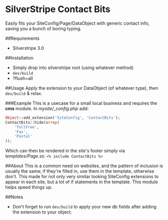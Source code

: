 # SilverStripe Contact Bits
Easily fits your SiteConfig/Page/DataObject with generic contact info, saving you a bunch of boring typing.

##Requirements
* Silverstripe 3.0

##Installation
* Simply drop into silverstripe root (using whatever method)
* `dev/build`
* ?flush=all

##Usage
Apply the extension to your DataObject (of whatever type), then `dev/build` & relax.

###Example
This is a usecase for a small local business and requires the __cms__ module.
In *mysite/_config.php* add:
```php
Object::add_extension('SiteConfig', 'ContactBits');
ContactBits::hide(array(
	'TollFree',
	'Fax',
	'Postal'
));
```
Which can then be rendered in the site's footer simply via *templates/Page.ss*: `<% include ContactBits %>`

##About
This is a common need on websites, and the pattern of inclusion is usually the same; if they're filled in, use them in the template, otherwise don't. This made for not only very similar looking SiteConfig extensions to appear in each site, but a lot of if statements in the template.
This module helps speed things up.

##Notes
- Don't forget to run `dev/build` to apply your new db fields after adding the extension to your object.
